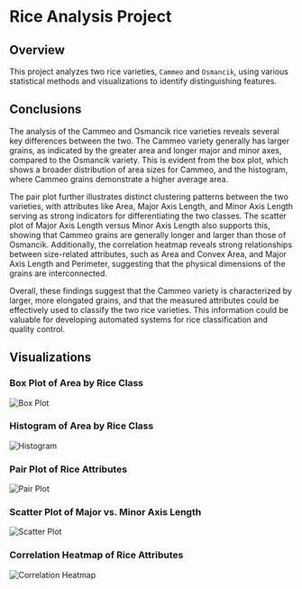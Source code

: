 # Rice Analysis Project

## Overview
This project analyzes two rice varieties, `Cammeo` and `Osmancik`, using various statistical methods and visualizations to identify distinguishing features.

## Conclusions
The analysis of the Cammeo and Osmancik rice varieties reveals several key differences between the two. The Cammeo variety generally has larger grains, as indicated by the greater area and longer major and minor axes, compared to the Osmancik variety. This is evident from the box plot, which shows a broader distribution of area sizes for Cammeo, and the histogram, where Cammeo grains demonstrate a higher average area.

The pair plot further illustrates distinct clustering patterns between the two varieties, with attributes like Area, Major Axis Length, and Minor Axis Length serving as strong indicators for differentiating the two classes. The scatter plot of Major Axis Length versus Minor Axis Length also supports this, showing that Cammeo grains are generally longer and larger than those of Osmancik. Additionally, the correlation heatmap reveals strong relationships between size-related attributes, such as Area and Convex Area, and Major Axis Length and Perimeter, suggesting that the physical dimensions of the grains are interconnected.

Overall, these findings suggest that the Cammeo variety is characterized by larger, more elongated grains, and that the measured attributes could be effectively used to classify the two rice varieties. This information could be valuable for developing automated systems for rice classification and quality control.

## Visualizations

### Box Plot of Area by Rice Class
![Box Plot](box_plot_area_by_class.png)

### Histogram of Area by Rice Class
![Histogram](histogram_area_by_class.png)

### Pair Plot of Rice Attributes
![Pair Plot](pair_plot_rice_attributes.png)

### Scatter Plot of Major vs. Minor Axis Length
![Scatter Plot](scatter_plot_major_minor_axis_length.png)

### Correlation Heatmap of Rice Attributes
![Correlation Heatmap](correlation_heatmap_rice_attributes.png)
